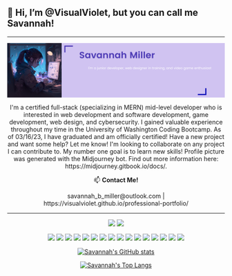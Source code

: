 ## 👋 Hi, I’m <b>@VisualViolet</b>, but you can call me Savannah!

---  
<div style="display: flex; flex-direction: row; justify-content: space-around;">
 <img class="img" src="./assets/images/sav-github-banner.png" />
</div>

<p align="center">
I'm a certified full-stack (specializing in MERN) mid-level developer who is interested in web development and software development, game development, web design, and cybersecurity. I gained valuable experience throughout my time in the University of Washington Coding Bootcamp. As of 03/16/23, I have graduated and am officially certified!
Have a new project and want some help? Let me know! I'm looking to collaborate on any project I can contribute to. My number one goal is to learn new skills!
Profile picture was generated with the Midjourney bot. Find out more information here: https://midjourney.gitbook.io/docs/.
</p>



<p align="center">
📫 <b>Contact Me!</b>
</p>

<p align="center">
savannah_b_miller@outlook.com | https://visualviolet.github.io/professional-portfolio/
</p>

---
<div align="center">

[![](https://img.shields.io/badge/linkedin-%230077B5.svg?style=for-the-badge&logo=linkedin)](https://www.linkedin.com/in/savannah-b-miller/)
[![](https://img.shields.io/badge/Spotify-1ED760?style=for-the-badge&logo=spotify&logoColor=white)](https://open.spotify.com/playlist/7iwbhmYLPWFAtN9wLLDHSX)


</div>

<div align="center">

<img height=50 src="https://cdn.jsdelivr.net/gh/devicons/devicon/icons/python/python-original.svg"/>
<img height=50 src="https://cdn.jsdelivr.net/gh/devicons/devicon/icons/html5/html5-original.svg" />
<img height=50 src="https://cdn.jsdelivr.net/gh/devicons/devicon/icons/css3/css3-original.svg" />
<img height=50 src="https://cdn.jsdelivr.net/gh/devicons/devicon/icons/bootstrap/bootstrap-original.svg" />
<img height=50 src="https://cdn.jsdelivr.net/gh/devicons/devicon/icons/javascript/javascript-original.svg" />
<img height=50 src="https://cdn.jsdelivr.net/gh/devicons/devicon/icons/nodejs/nodejs-original.svg" />
<img height=50 src="https://cdn.jsdelivr.net/gh/devicons/devicon/icons/express/express-original.svg" />
<img height=50 src="https://cdn.jsdelivr.net/gh/devicons/devicon/icons/csharp/csharp-original.svg" />
<img height=50 src="https://cdn.jsdelivr.net/gh/devicons/devicon/icons/microsoftsqlserver/microsoftsqlserver-plain.svg" />
<img height=50 src="https://cdn.jsdelivr.net/gh/devicons/devicon/icons/git/git-original.svg" />
<img height=50 src="https://cdn.jsdelivr.net/gh/devicons/devicon/icons/slack/slack-original.svg" />
<img height=50 src="https://cdn.jsdelivr.net/gh/devicons/devicon/icons/mysql/mysql-original.svg" />
<img height=50 src="https://cdn.jsdelivr.net/gh/devicons/devicon/icons/mongodb/mongodb-original.svg" />
<img height=50 src="https://cdn.jsdelivr.net/gh/devicons/devicon/icons/handlebars/handlebars-original.svg" />
<img height=50 src="https://cdn.jsdelivr.net/gh/devicons/devicon/icons/heroku/heroku-original.svg" />
<img height=50 src="https://cdn.jsdelivr.net/gh/devicons/devicon/icons/react/react-original.svg" />
 

[![Savannah's GitHub stats](https://github-readme-stats.vercel.app/api?username=VisualViolet&show_icons=true&theme=material-palenight)](https://github.com/VisualViolet/github-readme-stats)

[![Savannah's Top Langs](https://github-readme-stats.vercel.app/api/top-langs/?username=VisualViolet)](https://github.com/VisualViolet/github-readme-stats)

</div>
<!---
savannah-dev/savannah-dev is a ✨ special ✨ repository because its `README.md` (this file) appears on your GitHub profile.
You can click the Preview link to take a look at your changes.
--->
